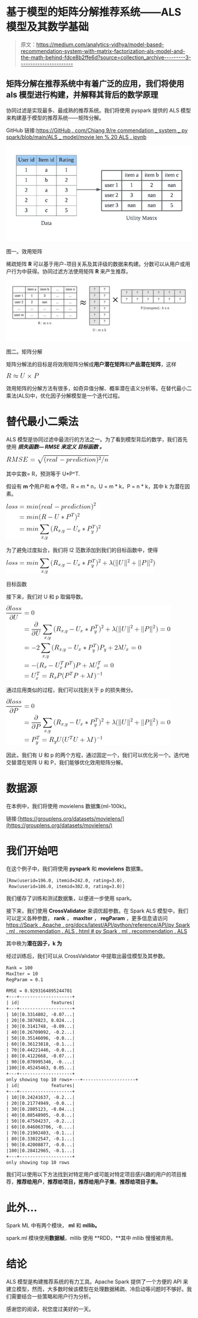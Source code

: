 # 基于模型的矩阵分解推荐系统——ALS 模型及其数学基础

> 原文：<https://medium.com/analytics-vidhya/model-based-recommendation-system-with-matrix-factorization-als-model-and-the-math-behind-fdce8b2ffe6d?source=collection_archive---------3----------------------->

## 矩阵分解在推荐系统中有着广泛的应用，我们将使用 als 模型进行构建，并解释其背后的数学原理

协同过滤是实现最多、最成熟的推荐系统。我们将使用 pyspark 提供的 ALS 模型来构建基于模型的推荐系统——矩阵分解。

GitHub 链接:[https://GitHub . com/Chiang 9/re commendation _ system _ py spark/blob/main/ALS _ model/movie len % 20 ALS . ipynb](https://github.com/chiang9/Recommendation_system_pyspark/blob/main/ALS_model/movielen%20ALS.ipynb)

![](img/23a2bf975adc5a97a58c378e96257b52.png)

图一。效用矩阵

稀疏矩阵 **R** 可以基于用户-项目关系及其评级的数据来构建。分数可以从用户或用户行为中获得。协同过滤方法使用矩阵 **R** 来产生推荐。

![](img/921bb40eef1f62bd24993ea37805daa1.png)

图二。矩阵分解

矩阵分解法的目标是将效用矩阵分解成**用户潜在矩阵**和**产品潜在矩阵**，这样

![](img/4c28fd90b80af1d9ce94b3e29abcc27b.png)

效用矩阵的分解方法有很多，如奇异值分解、概率潜在语义分析等。在替代最小二乘法(ALS)中，优化因子分解模型是一个迭代过程。

# 替代最小二乘法

ALS 模型是协同过滤中最流行的方法之一。为了看到模型背后的数学，我们首先使用 ***损失函数— RMSE 来定义 ***目标函数*** 。***

![](img/ef4ed837b5f0b26ed55043a649d054cc.png)

其中实数= R，预测等于 U*P^T.

假设有 **m 个**用户和 **n 个**项，R = m * n，U = m * k，P = n * k，其中 k 为潜在因素。

![](img/812ab7cbe2bce0d49dc5c4c4d4ee99a2.png)

为了避免过度拟合，我们将 l2 范数添加到我们的目标函数中，使得

![](img/88361583e8101db1ae335f8c10d89bd6.png)

目标函数

接下来，我们对 U 和 p 取偏导数。

![](img/2902fd67cd4e5ce4a26553b185f2bb54.png)

通过应用类似的过程，我们可以找到关于 p 的损失微分。

![](img/b08bc3d64b689d632e7c89e48afbea07.png)

因此，我们有 U 和 p 的两个方程，通过固定一个，我们可以优化另一个。迭代地交替潜在矩阵 U 和 P，我们能够优化效用矩阵分解。

# 数据源

在本例中，我们将使用 movielens 数据集(ml-100k)。

链接:[https://grouplens.org/datasets/movielens/](https://grouplens.org/datasets/movielens/)

# 我们开始吧

在这个例子中，我们将使用 **pyspark** 和 **movielens** 数据集。

```
[Row(userid=196.0, itemid=242.0, rating=3.0),
 Row(userid=186.0, itemid=302.0, rating=3.0)]
```

我们缓存了训练和测试数据集，以便进一步使用 spark。

接下来，我们使用 **CrossValidator** 来调优超参数。在 Spark ALS 模型中，我们可以定义各种参数， **rank** ， **maxIter** ， **regParam** ，更多信息请访问[https://Spark . Apache . org/docs/latest/API/python/reference/API/py Spark . ml . recommendation . ALS . html # py Spark . ml . recommendation . ALS](https://spark.apache.org/docs/latest/api/python/reference/api/pyspark.ml.recommendation.ALS.html#pyspark.ml.recommendation.ALS)

其中秩为**潜在因子，k 为**

经过训练后，我们可以从 CrossValidator 中提取出最佳模型及其参数。

```
Rank = 100 
MaxIter = 10 
RegParam = 0.1
```

```
RMSE = 0.9293164895244701
+---+--------------------+
| id|            features|
+---+--------------------+
| 10|[0.3314802, -0.07...|
| 20|[0.3870823, 0.024...|
| 30|[0.3141748, -0.09...|
| 40|[0.26709092, -0.2...|
| 50|[0.35146096, -0.0...|
| 60|[0.36123818, -0.1...|
| 70|[0.44221446, -0.0...|
| 80|[0.4122668, -0.07...|
| 90|[0.070995346, -0....|
|100|[0.45245463, 0.05...|
+---+--------------------+
only showing top 10 rows+---+--------------------+
| id|            features|
+---+--------------------+
| 10|[0.24241637, -0.2...|
| 20|[0.21774949, -0.0...|
| 30|[0.2805123, -0.04...|
| 40|[0.08548905, -0.0...|
| 50|[0.47504237, -0.2...|
| 60|[0.046063706, -0....|
| 70|[0.21902403, -0.1...|
| 80|[0.33022547, -0.1...|
| 90|[0.42008877, -0.0...|
|100|[0.28412965, -0.1...|
+---+--------------------+
only showing top 10 rows
```

我们可以使用以下方法找到对特定用户或可能对特定项目感兴趣的用户的项目推荐，**推荐给用户**，**推荐给项目，推荐给用户子集**，**推荐给项目子集。**

# 此外…

Spark ML 中有两个模块， **ml** 和 **mllib。**

spark.ml 模块使用**数据帧**，mllib 使用 **RDD，**其中 mllib 慢慢被弃用。

# 结论

ALS 模型是构建推荐系统的有力工具。Apache Spark 提供了一个方便的 API 来建立模型，然而，大多数时候该模型在处理数据稀疏、冷启动等问题时不够好。我们需要结合一些策略和用户行为分析。

感谢您的阅读，祝您度过美好的一天。